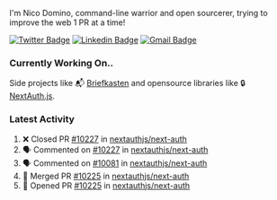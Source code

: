 
I'm Nico Domino, command-line warrior and open sourcerer, trying to improve the web 1 PR at a time!

[![Twitter Badge](https://img.shields.io/badge/-@ndom91-1ca0f1?style=flat-square&labelColor=1ca0f1&logo=twitter&logoColor=white&link=https://twitter.com/ndom91)](https://twitter.com/ndom91) [![Linkedin Badge](https://img.shields.io/badge/-ndom91-blue?style=flat-square&logo=Linkedin&logoColor=white&link=https://www.linkedin.com/in/ndom91/)](https://www.linkedin.com/in/ndom91/) [![Gmail Badge](https://img.shields.io/badge/-yo@ndo.dev-c14438?style=flat-square&logo=mail.ru&logoColor=white&link=mailto:yo@ndo.dev)](mailto:yo@ndo.dev)

### Currently Working On..

Side projects like 📬 [Briefkasten](https://briefkastenhq.com) and opensource libraries like 🔒 [NextAuth.js](https://github.com/nextauthjs/next-auth).

<!--START_SECTION_PROFILE_VIEWS:readme-info-->
<!--END_SECTION_PROFILE_VIEWS:readme-info-->

<!--START_SECTION_DAILY_COMMIT:readme-info-->
<!--END_SECTION_DAILY_COMMIT:readme-info-->

<!--START_SECTION_WEEKLY_COMMIT:readme-info-->
<!--END_SECTION_WEEKLY_COMMIT:readme-info-->

### Latest Activity

<!--START_SECTION:activity-->
1. ❌ Closed PR [#10227](https://github.com/nextauthjs/next-auth/pull/10227) in [nextauthjs/next-auth](https://github.com/nextauthjs/next-auth)
2. 🗣 Commented on [#10227](https://github.com/nextauthjs/next-auth/pull/10227#issuecomment-1979964527) in [nextauthjs/next-auth](https://github.com/nextauthjs/next-auth)
3. 🗣 Commented on [#10081](https://github.com/nextauthjs/next-auth/issues/10081#issuecomment-1979962879) in [nextauthjs/next-auth](https://github.com/nextauthjs/next-auth)
4. 🎉 Merged PR [#10225](https://github.com/nextauthjs/next-auth/pull/10225) in [nextauthjs/next-auth](https://github.com/nextauthjs/next-auth)
5. 💪 Opened PR [#10225](https://github.com/nextauthjs/next-auth/pull/10225) in [nextauthjs/next-auth](https://github.com/nextauthjs/next-auth)
<!--END_SECTION:activity-->
